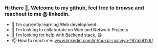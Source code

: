### Hi there 👋, Welcome to my github, feel free to browse and reachout to me @ linkedin.

- 🌱 I’m currently learning Web development.
- 👯 I’m looking to collaborate on Web and Network Projects. 
- 🤔 I’m looking for help with Backend stack. 😅
- 📫 How to reach me: www.linkedin.com/in/mukul-malviya-182a59129/

<!--
**mukulmalviya/mukulmalviya** is a ✨ _special_ ✨ repository because its `README.md` (this file) appears on your GitHub profile.

Here are some ideas to get you started:

- 🔭 I’m currently working on ...
- 🌱 I’m currently learning MERN dev stack.
- 👯 I’m looking to collaborate on Web and Network Projects. 
- 🤔 I’m looking for help with Backend Development 😅
- 💬 Ask me about ...
- 📫 How to reach me: ...
- 😄 Pronouns: ...
- ⚡ Fun fact: I don't use Arch btw.
-->

